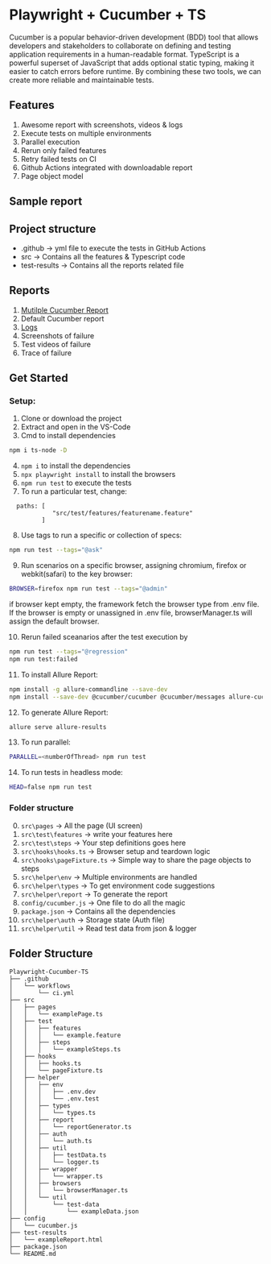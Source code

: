 # Playwright + Cucumber + TS

Cucumber is a popular behavior-driven development (BDD) tool that allows developers and stakeholders to collaborate on defining and testing application requirements in a human-readable format. 
TypeScript is a powerful superset of JavaScript that adds optional static typing, making it easier to catch errors before runtime. By combining these two tools, we can create more reliable and maintainable tests.

## Features

1. Awesome report with screenshots, videos & logs
2. Execute tests on multiple environments 
3. Parallel execution
4. Rerun only failed features
5. Retry failed tests on CI
6. Github Actions integrated with downloadable report
7. Page object model

## Sample report


## Project structure

- .github -> yml file to execute the tests in GitHub Actions
- src -> Contains all the features & Typescript code
- test-results -> Contains all the reports related file

## Reports

1. [Mutilple Cucumber Report](https://github.com/WasiqB/multiple-cucumber-html-reporter)
2. Default Cucumber report
3. [Logs](https://www.npmjs.com/package/winston)
4. Screenshots of failure
5. Test videos of failure
6. Trace of failure

## Get Started

### Setup:

1. Clone or download the project
2. Extract and open in the VS-Code
3. Cmd to install dependencies
```bash
npm i ts-node -D
```
4. `npm i` to install the dependencies
5. `npx playwright install` to install the browsers
6. `npm run test` to execute the tests
7. To run a particular test, change:  
```
  paths: [
            "src/test/features/featurename.feature"
         ] 
```
8. Use tags to run a specific or collection of specs:
```bash
npm run test --tags="@ask"
```

9. Run scenarios on a specific browser, assigning chromium, firefox or webkit(safari) to the key browser:
```bash
BROWSER=firefox npm run test --tags="@admin"
```
if browser kept empty, the framework fetch the browser type from .env file.
If the browser is empty or unassigned in .env file, browserManager.ts will assign the default browser.

10. Rerun failed sceanarios after the test execution by
```bash
npm run test --tags="@regression"
npm run test:failed
```

11. To install Allure Report:
```bash
npm install -g allure-commandline --save-dev
npm install --save-dev @cucumber/cucumber @cucumber/messages allure-cucumberjs
```

12. To generate Allure Report:
```bash
allure serve allure-results
```
13. To run parallel:
```bash
PARALLEL=<numberOfThread> npm run test
```
14. To run tests in headless mode:
```bash
HEAD=false npm run test
```


### Folder structure
0. `src\pages` -> All the page (UI screen)
1. `src\test\features` -> write your features here
2. `src\test\steps` -> Your step definitions goes here
3. `src\hooks\hooks.ts` -> Browser setup and teardown logic
4. `src\hooks\pageFixture.ts` -> Simple way to share the page objects to steps
5. `src\helper\env` -> Multiple environments are handled
6. `src\helper\types` -> To get environment code suggestions
7. `src\helper\report` -> To generate the report
8. `config/cucumber.js` -> One file to do all the magic
9. `package.json` -> Contains all the dependencies
10. `src\helper\auth` -> Storage state (Auth file)
11. `src\helper\util` -> Read test data from json & logger


## Folder Structure

```
Playwright-Cucumber-TS
├── .github
│   └── workflows
│       └── ci.yml
├── src
│   ├── pages
│   │   └── examplePage.ts
│   ├── test
│   │   ├── features
│   │   │   └── example.feature
│   │   ├── steps
│   │   │   └── exampleSteps.ts
│   ├── hooks
│   │   ├── hooks.ts
│   │   └── pageFixture.ts
│   ├── helper
│   │   ├── env
│   │   │   ├── .env.dev
│   │   │   └── .env.test
│   │   ├── types
│   │   │   └── types.ts
│   │   ├── report
│   │   │   └── reportGenerator.ts
│   │   ├── auth
│   │   │   └── auth.ts
│   │   ├── util
│   │   │   ├── testData.ts
│   │   │   └── logger.ts
│   │   ├── wrapper
│   │   │   └── wrapper.ts
│   │   ├── browsers
│   │   │   └── browserManager.ts
│   │   └── util
│   │       └── test-data
│   │           └── exampleData.json
├── config
│   └── cucumber.js
├── test-results
│   └── exampleReport.html
├── package.json
└── README.md
```

